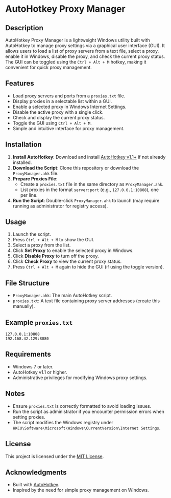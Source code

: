 # AutoHotkey Proxy Manager

## Description
AutoHotkey Proxy Manager is a lightweight Windows utility built with AutoHotkey to manage proxy settings via a graphical user interface (GUI). It allows users to load a list of proxy servers from a text file, select a proxy, enable it in Windows, disable the proxy, and check the current proxy status. The GUI can be toggled using the `Ctrl + Alt + M` hotkey, making it convenient for quick proxy management.

## Features
- Load proxy servers and ports from a `proxies.txt` file.
- Display proxies in a selectable list within a GUI.
- Enable a selected proxy in Windows Internet Settings.
- Disable the active proxy with a single click.
- Check and display the current proxy status.
- Toggle the GUI using `Ctrl + Alt + M`.
- Simple and intuitive interface for proxy management.

## Installation
1. **Install AutoHotkey**: Download and install [AutoHotkey v1.1+](https://www.autohotkey.com/) if not already installed.
2. **Download the Script**: Clone this repository or download the `ProxyManager.ahk` file.
3. **Prepare Proxies File**:
   - Create a `proxies.txt` file in the same directory as `ProxyManager.ahk`.
   - List proxies in the format `server:port` (e.g., `127.0.0.1:10808`), one per line.
4. **Run the Script**: Double-click `ProxyManager.ahk` to launch (may require running as administrator for registry access).

## Usage
1. Launch the script.
2. Press `Ctrl + Alt + M` to show the GUI.
3. Select a proxy from the list.
4. Click **Set Proxy** to enable the selected proxy in Windows.
5. Click **Disable Proxy** to turn off the proxy.
6. Click **Check Proxy** to view the current proxy status.
7. Press `Ctrl + Alt + M` again to hide the GUI (if using the toggle version).

## File Structure
- `ProxyManager.ahk`: The main AutoHotkey script.
- `proxies.txt`: A text file containing proxy server addresses (create this manually).

## Example `proxies.txt`
```
127.0.0.1:10808
192.168.42.129:8080
```

## Requirements
- Windows 7 or later.
- AutoHotkey v1.1 or higher.
- Administrative privileges for modifying Windows proxy settings.

## Notes
- Ensure `proxies.txt` is correctly formatted to avoid loading issues.
- Run the script as administrator if you encounter permission errors when setting proxies.
- The script modifies the Windows registry under `HKCU\Software\Microsoft\Windows\CurrentVersion\Internet Settings`.

## License
This project is licensed under the [MIT License](LICENSE).

## Acknowledgments
- Built with [AutoHotkey](https://www.autohotkey.com/).
- Inspired by the need for simple proxy management on Windows.